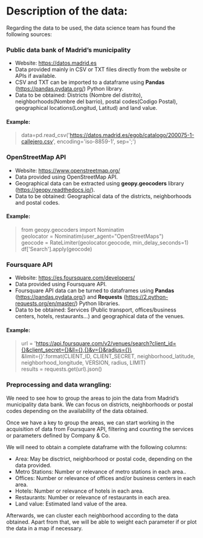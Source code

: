 # Description of the data:

Regarding the data to be used, the data science team has found the following sources:

### Public data bank of Madrid’s municipality
* Website: https://datos.madrid.es
* Data provided mainly in CSV or TXT files directly from the website or APIs if available.
* CSV and TXT can be imported to a dataframe using **Pandas** (https://pandas.pydata.org/) Python library.
* Data to be obtained: Districts (Nombre del distrito), neighborhoods(Nombre del barrio), postal codes(Codigo  Postal), geographical locations(Longitud, Latitud) and land value.

#### Example:
> data=pd.read_csv('https://datos.madrid.es/egob/catalogo/200075-1-callejero.csv', encoding='iso-8859-1', sep=';')  

### OpenStreetMap API
* Website: https://www.openstreetmap.org/
* Data provided using OpenStreetMap API.
* Geographical data can be extracted using **geopy.geocoders** library (https://geopy.readthedocs.io/).
* Data to be obtained: Geographical data of the districts, neighborhoods and postal codes.

#### Example:
> from geopy.geocoders import Nominatim  
> geolocator = Nominatim(user_agent="OpenStreetMaps")  
> geocode = RateLimiter(geolocator.geocode, min_delay_seconds=1)  
> df['Search'].apply(geocode)  

### Foursquare API
* Website: https://es.foursquare.com/developers/
* Data provided using Foursquare API.
* Foursquare API data can be turned to dataframes using **Pandas** (https://pandas.pydata.org/) and **Requests** (https://2.python-requests.org/en/master/) Python libraries.
* Data to be obtained: Services (Public transport, offices/business centers, hotels, restaurants…) and geographical data of the venues.

#### Example:
> url = 'https://api.foursquare.com/v2/venues/search?client_id={}&client_secret={}&ll={},{}&v={}&radius={}\  
> &limit={}'.format(CLIENT_ID, CLIENT_SECRET, neighborhood_latitude, neighborhood_longitude, VERSION, radius, LIMIT)  
> results = requests.get(url).json()  

### Preprocessing and data wrangling:
We need to see how to group the areas to join the data from Madrid’s municipality data bank. We can focus on districts, neighborhoods or postal codes depending on the availability of the data obtained.

Once we have a key to group the areas, we can start working in the acquisition of data from Foursquare API, filtering and counting the services or parameters defined by Company & Co.

We will need to obtain a complete dataframe with the following columns:

* Area: May be disctrict, neighborhood or postal code, depending on the data provided.
* Metro Stations: Number or relevance of metro stations in each area..
* Offices: Number or relevance of offices and/or business centers in each area.
* Hotels: Number or relevance of hotels in each area.
* Restaurants: Number or relevance of restaurants in each area.
* Land value: Estimated land value of the area.

Afterwards, we can cluster each neighborhood according to the data obtained. Apart from that, we will be able to weight each parameter if or plot the data in a map if necessary.
